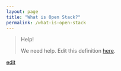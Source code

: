 ```yaml
---
layout: page
title: "What is Open Stack?"
permalink: /what-is-open-stack
---
```


> Help! 
> 
> We need help. Edit this definition <a href="https://github.com/and-digital/tech-definitions/blob/master/definitions/infrastructure/open-stack.md">here</a>.

<p class="edit-term"><a href="https://github.com/and-digital/tech-definitions/blob/master/definitions/infrastructure/open-stack.md">edit</a></p>
